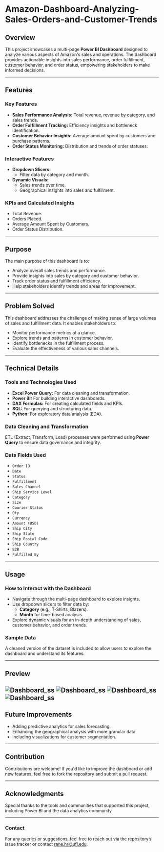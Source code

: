 # Amazon-Dashboard-Analyzing-Sales-Orders-and-Customer-Trends


## Overview
This project showcases a multi-page **Power BI Dashboard** designed to analyze various aspects of Amazon's sales and operations. The dashboard provides actionable insights into sales performance, order fulfillment, customer behavior, and order status, empowering stakeholders to make informed decisions.

---

## Features

### Key Features
- **Sales Performance Analysis:** Total revenue, revenue by category, and sales trends.
- **Order Fulfillment Tracking:** Efficiency insights and bottleneck identification.
- **Customer Behavior Insights:** Average amount spent by customers and purchase patterns.
- **Order Status Monitoring:** Distribution and trends of order statuses.

### Interactive Features
- **Dropdown Slicers:**
  - Filter data by category and month.
- **Dynamic Visuals:**
  - Sales trends over time.
  - Geographical insights into sales and fulfillment.

### KPIs and Calculated Insights
- Total Revenue.
- Orders Placed.
- Average Amount Spent by Customers.
- Order Status Distribution.

---

## Purpose
The main purpose of this dashboard is to:
- Analyze overall sales trends and performance.
- Provide insights into sales by category and customer behavior.
- Track order status and fulfillment efficiency.
- Help stakeholders identify trends and areas for improvement.

---

## Problem Solved
This dashboard addresses the challenge of making sense of large volumes of sales and fulfillment data. It enables stakeholders to:
- Monitor performance metrics at a glance.
- Explore trends and patterns in customer behavior.
- Identify bottlenecks in the fulfillment process.
- Evaluate the effectiveness of various sales channels.

---

## Technical Details

### Tools and Technologies Used
- **Excel Power Query:** For data cleaning and transformation.
- **Power BI:** For building interactive dashboards.
- **DAX Formulas:** For creating calculated fields and KPIs.
- **SQL:** For querying and structuring data.
- **Python:** For exploratory data analysis (EDA).

### Data Cleaning and Transformation
ETL (Extract, Transform, Load) processes were performed using **Power Query** to ensure data governance and integrity.

### Data Fields Used
- `Order ID`
- `Date`
- `Status`
- `Fulfillment`
- `Sales Channel`
- `Ship Service Level`
- `Category`
- `Size`
- `Courier Status`
- `Qty`
- `Currency`
- `Amount (USD)`
- `Ship City`
- `Ship State`
- `Ship Postal Code`
- `Ship Country`
- `B2B`
- `Fulfilled By`

---

## Usage

### How to Interact with the Dashboard
- Navigate through the multi-page dashboard to explore insights.
- Use dropdown slicers to filter data by:
  - **Category** (e.g., T-Shirts, Blazers).
  - **Month** for time-based analysis.
- Explore dynamic visuals for an in-depth understanding of sales, customer behavior, and order trends.

### Sample Data
A cleaned version of the dataset is included to allow users to explore the dashboard and understand its features.

---

## Preview
![Dashboard_ss](https://github.com/hrutvikk/Amazon-Dashboard-Analyzing-Sales-Orders-and-Customer-Trends/blob/main/Amazon/Releted%20Files/SS%20SalesPerformance.png?raw=true)
![Dashboard_ss](https://github.com/hrutvikk/Amazon-Dashboard-Analyzing-Sales-Orders-and-Customer-Trends/blob/main/Amazon/Releted%20Files/SS%20OrderStatus.png?raw=true)
![Dashboard_ss](https://github.com/hrutvikk/Amazon-Dashboard-Analyzing-Sales-Orders-and-Customer-Trends/blob/main/Amazon/Releted%20Files/SS%20OrderFulfillment.png?raw=true)
![Dashboard_ss](https://github.com/hrutvikk/Amazon-Dashboard-Analyzing-Sales-Orders-and-Customer-Trends/blob/main/Amazon/Releted%20Files/SS%20CustomerBehavior.png?raw=true)
---

## Future Improvements
- Adding predictive analytics for sales forecasting.
- Enhancing the geographical analysis with more granular data.
- Including visualizations for customer segmentation.

---

## Contribution
Contributions are welcome! If you'd like to improve the dashboard or add new features, feel free to fork the repository and submit a pull request.

---

## Acknowledgments
Special thanks to the tools and communities that supported this project, including Power BI and the data analytics community.

---

### Contact
For any queries or suggestions, feel free to reach out via the repository’s issue tracker or contact rane.hr@ufl.edu.
